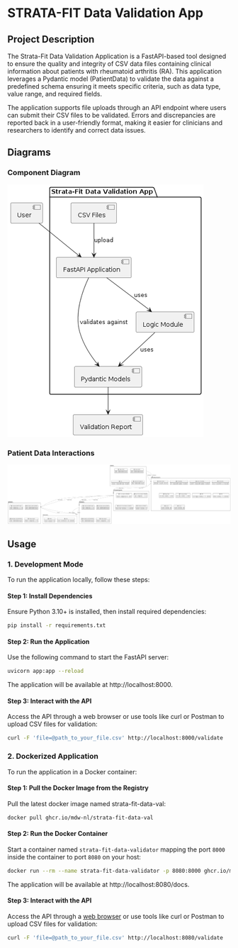 # STRATA-FIT Data Validation App

## Project Description
The Strata-Fit Data Validation Application is a FastAPI-based tool designed to ensure the quality and integrity of CSV data files containing clinical information about patients with rheumatoid arthritis (RA). This application leverages a Pydantic model (PatientData) to validate the data against a predefined schema ensuring it meets specific criteria, such as data type, value range, and required fields.

The application supports file uploads through an API endpoint where users can submit their CSV files to be validated. Errors and discrepancies are reported back in a user-friendly format, making it easier for clinicians and researchers to identify and correct data issues.

## Diagrams
### Component Diagram
![app](docs/app.png)
### Patient Data Interactions
![patient data](docs/patient_data.png)

## Usage
### 1. Development Mode
To run the application locally, follow these steps:

#### Step 1: Install Dependencies
Ensure Python 3.10+ is installed, then install required dependencies:
```bash
pip install -r requirements.txt
```

#### Step 2: Run the Application
Use the following command to start the FastAPI server:

```bash
uvicorn app:app --reload
```
The application will be available at http://localhost:8000.

#### Step 3: Interact with the API
Access the API through a web browser or use tools like curl or Postman to upload CSV files for validation:

```bash
curl -F 'file=@path_to_your_file.csv' http://localhost:8000/validate
```

### 2. Dockerized Application
To run the application in a Docker container:

#### Step 1: Pull the Docker Image from the Registry
Pull the latest docker image named strata-fit-data-val:

```bash
docker pull ghcr.io/mdw-nl/strata-fit-data-val
```

#### Step 2: Run the Docker Container
Start a container named `strata-fit-data-validator` mapping the port `8000` inside the container to port `8080` on your host:

```bash
docker run --rm --name strata-fit-data-validator -p 8080:8000 ghcr.io/mdw-nl/strata-fit-data-val
```
The application will be available at http://localhost:8080/docs.

#### Step 3: Interact with the API
Access the API through a [web browser](http://localhost:8080/docs) or use tools like curl or Postman to upload CSV files for validation:

```bash
curl -F 'file=@path_to_your_file.csv' http://localhost:8080/validate
```
